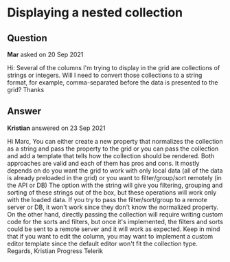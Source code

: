 # Displaying a nested collection

## Question

**Mar** asked on 20 Sep 2021

Hi: Several of the columns I'm trying to display in the grid are collections of strings or integers. Will I need to convert those collections to a string format, for example, comma-separated before the data is presented to the grid? Thanks

## Answer

**Kristian** answered on 23 Sep 2021

Hi Marc, You can either create a new property that normalizes the collection as a string and pass the property to the grid or you can pass the collection and add a template that tells how the collection should be rendered. Both approaches are valid and each of them has pros and cons. It mostly depends on do you want the grid to work with only local data (all of the data is already preloaded in the grid) or you want to filter/group/sort remotely (in the API or DB) The option with the string will give you filtering, grouping and sorting of these strings out of the box, but these operations will work only with the loaded data. If you try to pass the filter/sort/group to a remote server or DB, it won't work since they don't know the normalized property. On the other hand, directly passing the collection will require writing custom code for the sorts and filters, but once it's implemented, the filters and sorts could be sent to a remote server and it will work as expected. Keep in mind that if you want to edit the column, you may want to implement a custom editor template since the default editor won't fit the collection type. Regards, Kristian Progress Telerik
